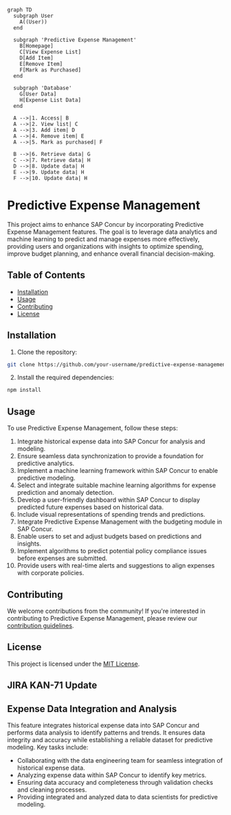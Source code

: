 ```mermaid
graph TD
  subgraph User
    A((User))
  end
 
  subgraph 'Predictive Expense Management'
    B[Homepage]
    C[View Expense List]
    D[Add Item]
    E[Remove Item]
    F[Mark as Purchased]
  end
 
  subgraph 'Database'
    G[User Data]
    H[Expense List Data]
  end
 
  A -->|1. Access| B
  A -->|2. View list| C
  A -->|3. Add item| D
  A -->|4. Remove item| E
  A -->|5. Mark as purchased| F
 
  B -->|6. Retrieve data| G
  C -->|7. Retrieve data| H
  D -->|8. Update data| H
  E -->|9. Update data| H
  F -->|10. Update data| H
```
# Predictive Expense Management

This project aims to enhance SAP Concur by incorporating Predictive Expense Management features. The goal is to leverage data analytics and machine learning to predict and manage expenses more effectively, providing users and organizations with insights to optimize spending, improve budget planning, and enhance overall financial decision-making.

## Table of Contents

- [Installation](#installation)
- [Usage](#usage)
- [Contributing](#contributing)
- [License](#license)

## Installation

1. Clone the repository:

```bash
git clone https://github.com/your-username/predictive-expense-management.git
```

2. Install the required dependencies:

```bash
npm install
```

## Usage

To use Predictive Expense Management, follow these steps:

1. Integrate historical expense data into SAP Concur for analysis and modeling.
2. Ensure seamless data synchronization to provide a foundation for predictive analytics.
3. Implement a machine learning framework within SAP Concur to enable predictive modeling.
4. Select and integrate suitable machine learning algorithms for expense prediction and anomaly detection.
5. Develop a user-friendly dashboard within SAP Concur to display predicted future expenses based on historical data.
6. Include visual representations of spending trends and predictions.
7. Integrate Predictive Expense Management with the budgeting module in SAP Concur.
8. Enable users to set and adjust budgets based on predictions and insights.
9. Implement algorithms to predict potential policy compliance issues before expenses are submitted.
10. Provide users with real-time alerts and suggestions to align expenses with corporate policies.

## Contributing

We welcome contributions from the community! If you're interested in contributing to Predictive Expense Management, please review our [contribution guidelines](CONTRIBUTING.md).

## License

This project is licensed under the [MIT License](LICENSE). 
 

## JIRA KAN-71 Update
<h2>Expense Data Integration and Analysis</h2>

<p>This feature integrates historical expense data into SAP Concur and performs data analysis to identify patterns and trends. It ensures data integrity and accuracy while establishing a reliable dataset for predictive modeling. Key tasks include:</p>
<ul>
<li>Collaborating with the data engineering team for seamless integration of historical expense data.</li>
<li>Analyzing expense data within SAP Concur to identify key metrics.</li>
<li>Ensuring data accuracy and completeness through validation checks and cleaning processes.</li>
<li>Providing integrated and analyzed data to data scientists for predictive modeling.</li>
</ul>